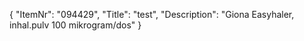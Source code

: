{
  "ItemNr": "094429",
  "Title": "test",
  "Description": "Giona Easyhaler, inhal.pulv 100 mikrogram/dos"
}